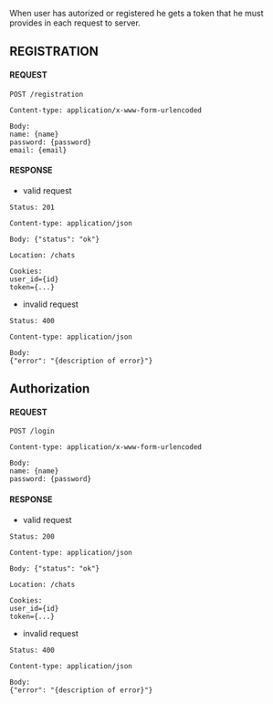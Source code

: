 When user has autorized or registered he gets a token that he must provides in each request to server.
## REGISTRATION 
#### REQUEST
```
POST /registration

Content-type: application/x-www-form-urlencoded

Body:
name: {name}
password: {password}
email: {email}
```
#### RESPONSE
* valid request

```
Status: 201

Content-type: application/json

Body: {"status": "ok"}

Location: /chats

Cookies:
user_id={id}
token={...}
```
* invalid request

```
Status: 400

Content-type: application/json

Body:
{"error": "{description of error}"}

```
## Authorization 
#### REQUEST
```
POST /login

Content-type: application/x-www-form-urlencoded

Body:
name: {name}
password: {password}
```
#### RESPONSE
* valid request

```
Status: 200

Content-type: application/json

Body: {"status": "ok"}

Location: /chats

Cookies:
user_id={id}
token={...}
```
* invalid request

```
Status: 400

Content-type: application/json

Body:
{"error": "{description of error}"}

```





